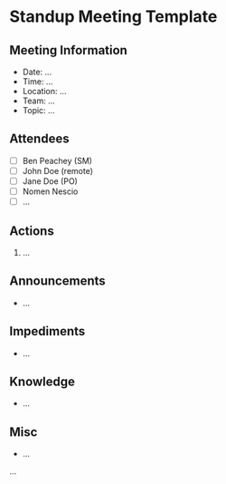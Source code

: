 # Standup Meeting Template

## Meeting Information

- Date: ... 
- Time: ...
- Location: ...
- Team: ...
- Topic: ... 

## Attendees

- [ ] Ben Peachey (SM)
- [ ] John Doe (remote)
- [ ] Jane Doe (PO)
- [ ] Nomen Nescio 
- [ ] ...

## Actions

1. ...

## Announcements

- ...

## Impediments

- ...

## Knowledge

- ...

## Misc

- ...

…
